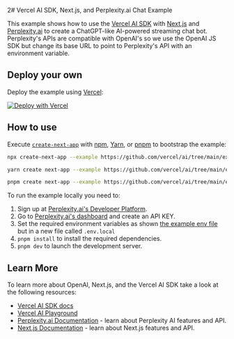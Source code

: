 2# Vercel AI SDK, Next.js, and Perplexity.ai Chat Example

This example shows how to use the [Vercel AI SDK](https://sdk.vercel.ai/docs) with [Next.js](https://nextjs.org/) and [Perplexity.ai](https://perplexity.ai) to create a ChatGPT-like AI-powered streaming chat bot. Perplexity's APIs are compatible with OpenAI's so we use the OpenAI JS SDK but change its base URL to point to Perplexity's API with an environment variable.

## Deploy your own

Deploy the example using [Vercel](https://vercel.com?utm_source=github&utm_medium=readme&utm_campaign=ai-sdk-example):

[![Deploy with Vercel](https://vercel.com/button)](https://vercel.com/new/clone?repository-url=https%3A%2F%2Fgithub.com%2Fvercel%2Fai%2Ftree%2Fmain%2Fexamples%2Fnext-perplexity&env=PERPLEXITY_API_KEY&envDescription=Perplexity%20API%20Key&envLink=https%3A%2F%2Fapp.perplexity.ai%2Faccount%2Fapi-keys&project-name=vercel-ai-chat-perplexity&repository-name=vercel-ai-chat-perplexity)

## How to use

Execute [`create-next-app`](https://github.com/vercel/next.js/tree/canary/packages/create-next-app) with [npm](https://docs.npmjs.com/cli/init), [Yarn](https://yarnpkg.com/lang/en/docs/cli/create/), or [pnpm](https://pnpm.io) to bootstrap the example:

```bash
npx create-next-app --example https://github.com/vercel/ai/tree/main/examples/next-perplexity next-perplexity-app
```

```bash
yarn create next-app --example https://github.com/vercel/ai/tree/main/examples/next-perplexity next-perplexity-app
```

```bash
pnpm create next-app --example https://github.com/vercel/ai/tree/main/examples/next-perplexity next-perplexity-app
```

To run the example locally you need to:

1. Sign up at [Perplexity.ai's Developer Platform](https://www.perplexity.ai).
2. Go to [Perplexity.ai's dashboard](https://www.perplexity.ai/settings/api) and create an API KEY.
3. Set the required environment variables as shown [the example env file](./.env.local.example) but in a new file called `.env.local`
4. `pnpm install` to install the required dependencies.
5. `pnpm dev` to launch the development server.

## Learn More

To learn more about OpenAI, Next.js, and the Vercel AI SDK take a look at the following resources:

- [Vercel AI SDK docs](https://sdk.vercel.ai/docs)
- [Vercel AI Playground](https://play.vercel.ai)
- [Perplexity.ai Documentation](https://docs.perplexity.ai/) - learn about Perplexity AI features and API.
- [Next.js Documentation](https://nextjs.org/docs) - learn about Next.js features and API.
